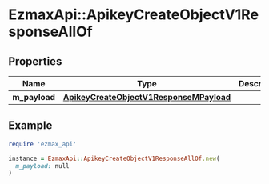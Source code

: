# EzmaxApi::ApikeyCreateObjectV1ResponseAllOf

## Properties

| Name | Type | Description | Notes |
| ---- | ---- | ----------- | ----- |
| **m_payload** | [**ApikeyCreateObjectV1ResponseMPayload**](ApikeyCreateObjectV1ResponseMPayload.md) |  |  |

## Example

```ruby
require 'ezmax_api'

instance = EzmaxApi::ApikeyCreateObjectV1ResponseAllOf.new(
  m_payload: null
)
```


